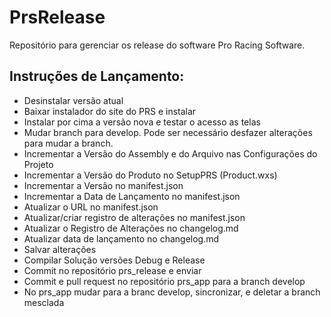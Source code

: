PrsRelease
==========

Repositório para gerenciar os release do software Pro Racing Software.

## Instruções de Lançamento:

- Desinstalar versão atual
- Baixar instalador do site do PRS e instalar
- Instalar por cima a versão nova e testar o acesso as telas
- Mudar branch para develop. Pode ser necessário desfazer alterações para mudar a branch.
- Incrementar a Versão do Assembly e do Arquivo nas Configurações do Projeto
- Incrementar a Versão do Produto no SetupPRS (Product.wxs)
- Incrementar a Versão no manifest.json
- Incrementar a Data de Lançamento no manifest.json
- Atualizar o URL no manifest.json
- Atualizar/criar registro de alterações no manifest.json
- Atualizar o Registro de Alterações no changelog.md
- Atualizar data de lançamento no changelog.md
- Salvar alterações
- Compilar Solução versões Debug e Release
- Commit no repositório prs_release e enviar
- Commit e pull request no repositório prs_app para a branch develop
- No prs_app mudar para a branc develop, sincronizar, e deletar a branch mesclada
